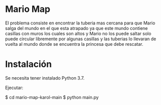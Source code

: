 # Mario Map
El problema consiste en encontrar la tuberia mas cercana para que Mario salga del mundo en el que esta atrapado ya que este mundo contiene casillas con muros los cuales son altos y Mario no los puede saltar solo puede circular libremente por algunas casillas y las tuberias lo llevaran de vuelta al mundo donde se encuentra la princesa que debe rescatar.

# Instalación

Se necesita tener instalado Python 3.7.

Ejecutar:

  $ cd mario-map-karol-main
  $ python main.py
